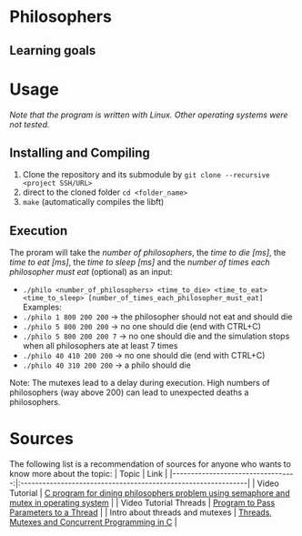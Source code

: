 # Philosophers


## Learning goals


# Usage
*Note that the program is written with Linux. Other operating systems were not tested.*

## Installing and Compiling
1) Clone the repository and its submodule by ``` git clone --recursive <project SSH/URL> ```
2) direct to the cloned folder ```cd <folder_name>```
3) ```make``` (automatically compiles the libft)


## Execution
The proram will take the _number of philosophers_, the _time to die [ms]_, the _time to eat [ms]_, the _time to sleep [ms]_ and the _number of times each philosopher must eat_ (optional) as an input:
* ```./philo <number_of_philosophers> <time_to_die> <time_to_eat> <time_to_sleep> [number_of_times_each_philosopher_must_eat]```
Examples:
* ```./philo 1 800 200 200``` -> the philosopher should not eat and should die
* ```./philo 5 800 200 200``` -> no one should die (end with CTRL+C)
* ```./philo 5 800 200 200 7``` -> no one should die and the simulation stops when all philosophers ate at least 7 times
* ```./philo 40 410 200 200``` -> no one should die (end with CTRL+C)
* ```./philo 40 310 200 200``` -> a philo should die

Note: The mutexes lead to a delay during execution. High numbers of philosophers (way above 200) can lead to unexpected deaths a philosophers.

# Sources
The following list is a recommendation of sources for anyone who wants to know more about the topic:
| Topic								| Link                                                        	|
|----------------------------------:|:--------------------------------------------------------------|
| Video Tutorial | [C program for dining philosophers problem using semaphore and mutex in operating system](https://www.youtube.com/watch?v=1LgFnXFpNMg) |
| Video Tutorial Threads | [Program to Pass Parameters to a Thread](https://www.youtube.com/watch?v=60NBJxX9n-M) |
| Intro about threads and mutexes | [Threads, Mutexes and Concurrent Programming in C](https://www.codequoi.com/en/threads-mutexes-and-concurrent-programming-in-c/) |

